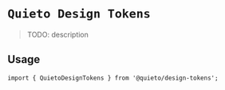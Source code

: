 # `Quieto Design Tokens`

> TODO: description

## Usage

```
import { QuietoDesignTokens } from '@quieto/design-tokens';
```
